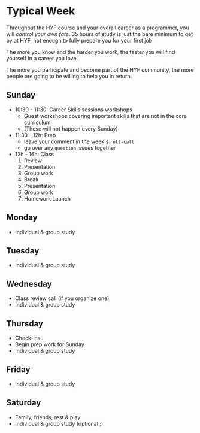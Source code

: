# Typical Week

Throughout the HYF course and your overall career as a programmer, you will
_control your own fate_. 35 hours of study is just the bare minimum to get by at
HYF, not enough to fully prepare you for your first job.

The more you know and the harder you work, the faster you will find yourself in
a career you love.

The more you participate and become part of the HYF community, the more people
are going to be willing to help you in return.

## Sunday

- 10:30 - 11:30: Career Skills sessions workshops
  - Guest workshops covering important skills that are not in the core
    curriculum
  - (These will not happen every Sunday)
- 11:30 - 12h: Prep
  - leave your comment in the week's `roll-call`
  - go over any `question` issues together
- 12h - 16h: Class
  1. Review
  2. Presentation
  3. Group work
  4. Break
  5. Presentation
  6. Group work
  7. Homework Launch

## Monday

- Individual & group study

## Tuesday

- Individual & group study

## Wednesday

- Class review call (if you organize one)
- Individual & group study

## Thursday

- Check-ins!
- Begin prep work for Sunday
- Individual & group study

## Friday

- Individual & group study

## Saturday

- Family, friends, rest & play
- Individual & group study (optional ;)
